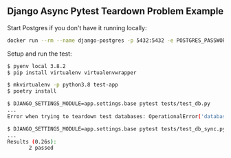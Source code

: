 ## Django Async Pytest Teardown Problem Example

Start Postgres if you don't have it running locally:

```sh
docker run --rm --name django-postgres -p 5432:5432 -e POSTGRES_PASSWORD=password postgres
```

Setup and run the test:

```sh
$ pyenv local 3.8.2
$ pip install virtualenv virtualenvwrapper

$ mkvirtualenv -p python3.8 test-app
$ poetry install

$ DJANGO_SETTINGS_MODULE=app.settings.base pytest tests/test_db.py
...
Error when trying to teardown test databases: OperationalError('database "test_postgres" is being accessed by other users\nDETAIL:  There is 1 other session using the database.\n')

$ DJANGO_SETTINGS_MODULE=app.settings.base pytest tests/test_db_sync.py
...
Results (0.26s):
       2 passed
```
